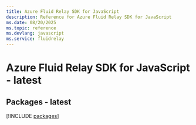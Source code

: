 ```yaml
---
title: Azure Fluid Relay SDK for JavaScript
description: Reference for Azure Fluid Relay SDK for JavaScript
ms.date: 08/20/2025
ms.topic: reference
ms.devlang: javascript
ms.service: fluidrelay
---
```

# Azure Fluid Relay SDK for JavaScript - latest
## Packages - latest
[!INCLUDE [packages](fluid-relay-index.md)]